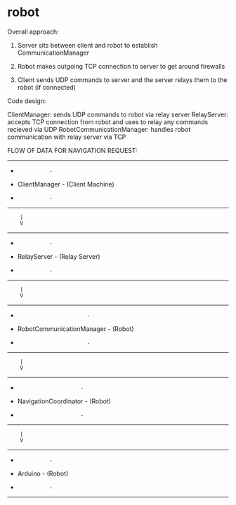# robot

Overall approach:

1) Server sits between client and robot to establish CommunicationManager

2) Robot makes outgoing TCP connection to server to get around firewalls

3) Client sends UDP commands to server and the server relays them to the robot (if connected)

Code design:

ClientManager: sends UDP commands to robot via relay server
RelayServer: accepts TCP connection from robot and uses to relay any commands recieved via UDP
RobotCommunicationManager: handles robot communication with relay server via TCP

FLOW OF DATA FOR NAVIGATION REQUEST:

-----------------
-               -
- ClientManager - (Client Machine)
-               -
-----------------
        |
        V
-----------------
-               -
-  RelayServer  - (Relay Server)
-               -
-----------------
        |
        V
-----------------------------
-                           -
- RobotCommunicationManager - (Robot)
-                           -
-----------------------------
        |
        V
---------------------------
-                         -
-  NavigationCoordinator  - (Robot)
-                         -
---------------------------
        |
        V
-----------------
-               -
-    Arduino    - (Robot)
-               -
-----------------

